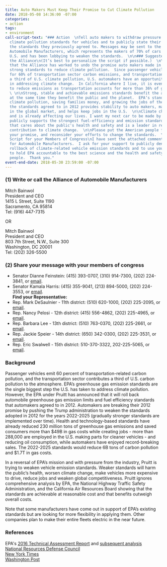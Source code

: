 ```yaml
---
title: Auto Makers Must Keep Their Promise to Cut Climate Pollution
date: 2018-05-08 14:36:00 -07:00
categories:
- action
tags:
- environment
call-script-text: "### Action  \nTell auto makers to withdraw pressure on EPA to weaken
  climate pollution standards for vehicles and to publicly state their support for
  the standards they previously agreed to. Messages may be sent to the Alliance for
  Automobile Manufacturers, which represents the makers of 70% of cars sold in the
  U.S. and has been lobbying to weaken the standards.  \n\n### Suggested Script to
  the Alliance\n(It’s best to personalize the script if possible.)  \n\nI am disappointed
  that the Alliance has worked to undo the promise auto makers made in 2012 to achieve
  strong standards to reduce climate pollution.  Since passenger vehicles account
  for 60% of transportation sector carbon emissions, and transportation contributes
  a third of U.S. climate pollution, U.S. automakers have an opportunity to be leaders
  in addressing climate change.  In California where I live, it is even more important
  to reduce emissions as transportation accounts for more than 36% of greenhouse gases.
  \ \n\nStrong, stable and achievable emissions standards benefit the auto industry
  at the same time they benefit the public and the planet.  EPA’s standards are reducing
  climate pollution, saving families money, and growing the jobs of the future.  Maintaining
  the standards agreed to in 2012 provides stability to auto makers, makes them competitive
  in the global market, and helps keep jobs in the U.S.  \n\nClimate change is real
  and is already affecting our lives. I want my next car to be made by a company that
  publicly supports the strongest fuel-efficiency and emission standards - a company
  that cares about the public's health and safety and is a leader in reducing its
  contribution to climate change.  \n\nPlease put the American people first, keep
  your promise, and reconsider your efforts to change the standards.  \n\n### Suggested
  Script for your Members of Congress\nI have sent the attached comments to the Alliance
  for Automobile Manufacturers.  I ask for your support to publicly denounce the planned
  rollback of climate-related vehicle emission standards and to use your authority
  to hold EPA accountable to the best science and the health and safety of the American
  people.  Thank you."
event-end-date: 2018-05-30 23:59:00 -07:00
---
```


### (1) Write or call the Alliance of Automobile Manufacturers  
Mitch Bainwol  
President and CEO  
1415 L Street, Suite 1190  
Sacramento, CA 95814  
Tel: (916) 447-7315  

OR  

Mitch Bainwol  
President and CEO  
803 7th Street, N.W., Suite 300  
Washington, DC 20001  
Tel: (202) 326-5500  

### (2) Share your message with your members of congress  
  * Senator Dianne Feinstein: (415) 393-0707, (310) 914-7300, (202) 224-3841, or [email](https://www.feinstein.senate.gov/public/index.cfm/e-mail-me).  
  * Senator Kamala Harris: (415) 355-9041, (213) 894-5000, (202) 224-3553, or [email](https://www.harris.senate.gov/content/contact-senator).  
**Find your Representative:**
  * Rep. Mark DeSaulnier - 11th district:  (510) 620-1000, (202) 225-2095, or [email](https://desaulnier.house.gov/contact/email).  
  * Rep. Nancy Pelosi - 12th district:  (415) 556-4862, (202) 225-4965, or [email](https://pelosi.house.gov/contact-me/email-me).  
  * Rep. Barbara Lee - 13th district:  (510) 763-0370, (202) 225-2661, or [email](https://lee.house.gov/contact/email-me).  
  * Rep. Jackie Speier - 14th district: (650) 342-0300, (202) 225-3531, or [email](https://speier.house.gov/contact/email).  
  * Rep. Eric Swalwell - 15th district: 510-370-3322, 202-225-5065, or [email](https://swalwell.house.gov/contact).  
  
### Background  
Passenger vehicles emit 60 percent of transportation-related carbon pollution, and the transportation sector contributes a third of U.S. carbon pollution to the atmosphere. EPA’s greenhouse gas emission standards are the single biggest step the U.S. has taken to address climate pollution.  However, the EPA under Pruitt has announced that it will roll back automobile greenhouse gas emission limits and fuel efficiency standards that automakers agreed to in 2012.  Automakers are breaking their 2012 promise by pushing the Trump administration to weaken the standards adopted in 2012 for the years 2022-2025 (gradually stronger standards are implemented over time).  Health and technology-based standards have already reduced 230 million tons of greenhouse gas emissions and saved consumers more than $49B in gas costs while creating jobs - more than 288,000 are employed in the U.S. making parts for cleaner vehicles -  and reducing oil consumption, while automakers have enjoyed record-breaking sales. The 2022-2025 standards would reduce 6B tons of carbon pollution and $1.7T in gas costs.  

In a reversal of EPA’s mission and with pressure from the industry, Pruitt is trying to weaken vehicle emission standards. Weaker standards will harm the public’s health, worsen climate change, make vehicles more expensive to drive, reduce jobs and weaken global competitiveness.  Pruitt ignores comprehensive analysis by EPA, the National Highway Traffic Safety Administration, and the California Air Resources Board showing that the standards are achievable at reasonable cost and that benefits outweigh overall costs.  

Note that some manufacturers have come out in support of EPA’s existing standards but are looking for more flexibility in applying them.  Other companies plan to make their entire fleets electric in the near future.  

### References  
EPA's [2016 Technical Assessment Report](https://www.nrdc.org/experts/luke-tonachel/2025-clean-car-standards-are-achievable-study-shows) and  [subsequent analysis](https://www.nrdc.org/experts/luke-tonachel/epa-keeps-clean-car-standards-strong-2025)  
[National Resources Defense Council](https://www.nrdc.org/experts/luke-tonachel/pruitt-moves-weaken-clean-car-standards)  
[New York Times](https://www.nytimes.com/2018/03/30/opinion/emissions-standards-auto-industry.html)  
[Washington Post](https://www.washingtonpost.com/national/health-science/epa-to-roll-back-car-emissions-standards/2018/04/02/b720f0b6-36a6-11e8-acd5-35eac230e514_story.html?utm_term=.850cd3a3877d)  